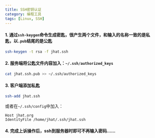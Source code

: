 ```yaml
---
title: SSH密钥认证
category: 编程工具
tags: [Linux, SSH]
---
```


#### 1. 通过`ssh-keygen`命令生成密匙，很产生两个文件，和输入的名称一致的是私匙，以`.pub`结尾的是公匙

```bash
ssh-keygen -t rsa -f jhat.ssh
```

#### 2. 服务端将公匙文件内容加入：`~/.ssh/authorized_keys`

```bash
cat jhat.ssh.pub >> ~/.ssh/authorized_keys
```

#### 3. 客户端添加私匙

```bash
ssh-add jhat.ssh
```
    
或者在`~/.ssh/config`中加入：

```
Host jhat.org
IdentityFile /home/jhat/.ssh/jhat.ssh
```

#### 4. 完成上诉操作后，ssh到服务器时即可不再输入密码……

